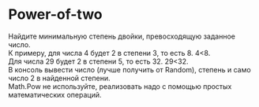 # Power-of-two
Найдите минимальную степень двойки, превосходящую заданное число.  
К примеру, для числа 4 будет 2 в степени 3, то есть 8. 4<8.  
Для числа 29 будет 2 в степени 5, то есть 32. 29<32.  
В консоль вывести число (лучше получить от Random), степень и само число 2 в найденной степени.  
Math.Pow не используйте, реализовать надо с помощью простых математических операций.
